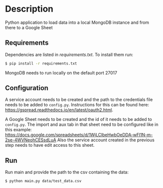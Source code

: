 # Description

Python application to load data into a local MongoDB instance and from there to a Google Sheet

## Requirements
Dependencies are listed in _requirements.txt_. To install them run:
```bash
$ pip install -r requirements.txt
```

MongoDB needs to run locally on the default port 27017

## Configuration

A service account needs to be created and the path to the credentials file needs
to be added to `config.py`. Instructions for this can be found here: https://gspread.readthedocs.io/en/latest/oauth2.html.

A Google Sheet needs to be created and the id of it needs to be added to
`config.py`. The import and aux tab in that sheet need to be configured like in
this example: https://docs.google.com/spreadsheets/d/1WjLClbeHwbOeDDA-wFl1N-m-2se-4WVNeohCESsdLuA
Also the service account created in the previous step needs to have edit access
to this sheet.

## Run
Run main and provide the path to the csv containing the data:
```bash
$ python main.py data/test_data.csv
```
